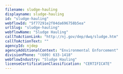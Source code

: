 ```yaml
---
filename: sludge-hauling
displayname: sludge-hauling
id: "sludge-hauling"
webflowId: "5f77291e2f04da696758b5ea"
urlSlug: "sludge-hauling"
webflowName: "Sludge Hauling"
callToActionLink: "http://nj.gov/dep/dwq/sludge.htm"
callToActionText: ""
agencyId: njdep
agencyAdditionalContext: "Environmental Enforcement"
divisionPhone: "(609) 633-1418"
webflowIndustry: "Sludge Hauling"
licenseCertificationClassification: "CERTIFICATE"
---
```

